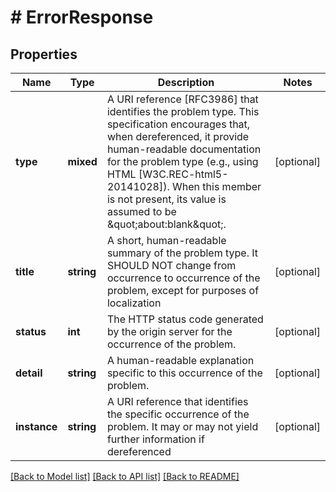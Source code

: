 # # ErrorResponse

## Properties

Name | Type | Description | Notes
------------ | ------------- | ------------- | -------------
**type** | **mixed** | A URI reference [RFC3986] that identifies the problem type.  This specification encourages that, when dereferenced, it provide human-readable documentation for the problem type (e.g., using HTML [W3C.REC-html5-20141028]).  When this member is not present, its value is assumed to be \&quot;about:blank\&quot;. | [optional]
**title** | **string** | A short, human-readable summary of the problem type.  It SHOULD NOT change from occurrence to occurrence of the problem, except for purposes of localization | [optional]
**status** | **int** | The HTTP status code generated by the origin server for the occurrence of the problem. | [optional]
**detail** | **string** | A human-readable explanation specific to this occurrence of the problem. | [optional]
**instance** | **string** | A URI reference that identifies the specific occurrence of the problem. It may or may not yield further information if dereferenced | [optional]

[[Back to Model list]](../../README.md#models) [[Back to API list]](../../README.md#endpoints) [[Back to README]](../../README.md)
